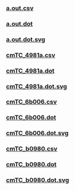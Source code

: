 ### [a.out.csv](a.out.csv)
### [a.out.dot](a.out.dot)
### [a.out.dot.svg](a.out.dot.svg)
### [cmTC_4981a.csv](cmTC_4981a.csv)
### [cmTC_4981a.dot](cmTC_4981a.dot)
### [cmTC_4981a.dot.svg](cmTC_4981a.dot.svg)
### [cmTC_6b006.csv](cmTC_6b006.csv)
### [cmTC_6b006.dot](cmTC_6b006.dot)
### [cmTC_6b006.dot.svg](cmTC_6b006.dot.svg)
### [cmTC_b0980.csv](cmTC_b0980.csv)
### [cmTC_b0980.dot](cmTC_b0980.dot)
### [cmTC_b0980.dot.svg](cmTC_b0980.dot.svg)
